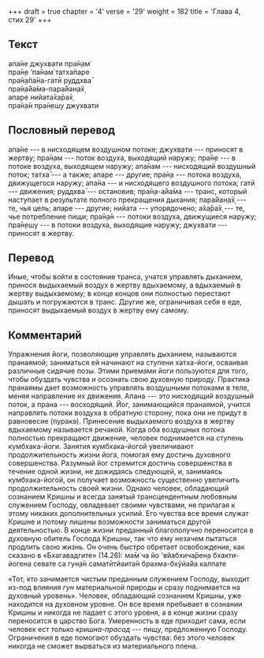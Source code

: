 +++
draft = true
chapter = '4'
verse = '29'
weight = 182
title = 'Глава 4, стих 29'
+++
## Текст

апа̄не джухвати пра̄н̣ам̇  
пра̄н̣е ’па̄нам̇ татха̄паре  
пра̄н̣а̄па̄на-гатӣ руддхва̄  
пра̄н̣а̄йа̄ма-пара̄йан̣а̄х̣  
апаре нийата̄ха̄ра̄х̣  
пра̄н̣а̄н пра̄н̣ешу джухвати

## Пословный перевод

апа̄не --- в нисходящем воздушном потоке; джухвати --- приносят в жертву;
пра̄н̣ам --- поток воздуха, выходящий наружу; пра̄н̣е --- в потоке воздуха,
выходящем наружу; апа̄нам --- нисходящий воздушный поток; татха̄ --- а
также; апаре --- другие; пра̄н̣а --- потока воздуха, движущегося наружу;
апа̄на --- и нисходящего воздушного потока; гатӣ --- движения; руддхва̄
--- остановив; пра̄н̣а-а̄йа̄ма --- транс, который наступает в результате
полного прекращения дыхания; пара̄йан̣а̄х̣ --- те, чья цель; апаре ---
другие; нийата --- упорядочено; а̄ха̄ра̄х̣ --- те, чье потребление пищи;
пра̄н̣а̄н --- потоки воздуха, движущиеся наружу; пра̄н̣ешу --- в потоки
воздуха, выходящие наружу; джухвати --- приносят в жертву.

## Перевод

Иные, чтобы войти в состояние транса, учатся управлять дыханием, принося
выдыхаемый воздух в жертву вдыхаемому, а вдыхаемый в жертву выдыхаемому;
в конце концов они полностью перестают дышать и погружаются в транс.
Другие же, ограничивая себя в еде, приносят выдыхаемый воздух в жертву
ему самому.

## Комментарий

Упражнения йоги, позволяющие управлять дыханием, называются пранаямой;
заниматься ей начинают на ступени хатха-йоги, осваивая различные сидячие
позы. Этими приемами йоги пользуются для того, чтобы обуздать чувства и
осознать свою духовную природу. Практика пранаямы дает возможность
управлять воздушными потоками в теле, меняя направление их движения.
Апана --- это нисходящий воздушный поток, а прана --- восходящий. Йог,
занимающийся пранаямой, учится направлять потоки воздуха в обратную
сторону, пока они не придут в равновесие (пурака). Принесение
выдыхаемого воздуха в жертву вдыхаемому называется речакой. Когда оба
воздушных потока полностью прекращают движение, человек поднимается на
ступень кумбхака-йоги. Занятия кумбхака-йогой увеличивают
продолжительность жизни йога, помогая ему достичь духовного
совершенства. Разумный йог стремится достичь совершенства в течение
одной жизни, не дожидаясь следующей, и, занимаясь кумбхака-йогой, он
получает возможность существенно увеличить продолжительность своей
жизни. Однако человек, обладающий сознанием Кришны и всегда занятый
трансцендентным любовным служением Господу, овладевает своими чувствами,
не прилагая к этому никаких дополнительных усилий. Его чувства все время
служат Кришне и потому лишены возможности заниматься другой
деятельностью. В конце жизни преданный благополучно переносится в
духовную обитель Господа Кришны, так что ему незачем пытаться продлить
свою жизнь. Он очень быстро обретает освобождение, как сказано в
«Бхагавадгите» (14.26): ма̄м̇ ча йо 'вйабхича̄рен̣а бхакти-йогена севате са
гун̣а̄н саматӣтйаита̄н брахма-бхӯйа̄йа калпате

«Тот, кто занимается чистым преданным служением Господу, выходит из-под
влияния *гун* материальной природы и сразу поднимается на духовный
уровень». Человек, обладающий сознанием Кришны, уже находится на
духовном уровне. Он все время пребывает в сознании Кришны и никогда не
падает с этого уровня, а в конце жизни сразу переносится в царство Бога.
Умеренность в еде приходит сама, если человек ест только *кришна-прасад*
--- пищу, предложенную Господу. Ограничения в еде помогают обуздать
чувства: без этого человек никогда не сможет вырваться из материального
плена.
